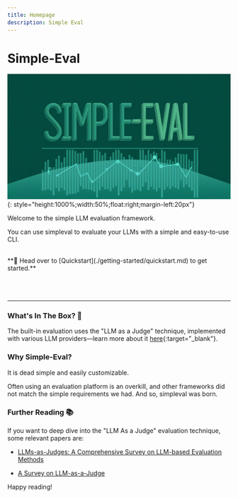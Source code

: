 ```yaml
---
title: Homepage
description: Simple Eval
---
```


# **Simple-Eval**


![infrastructure](./media/simpleval-banner.jpeg){: style="height:1000%;width:50%;float:right;margin-left:20px"}

Welcome to the simple LLM evaluation framework.

You can use simpleval to evaluate your LLMs with a simple and easy-to-use CLI.

<br> 
**🚀 Head over to [Quickstart](./getting-started/quickstart.md) to get started.**
<br>
<br>
<br>
<br>


---
### What's In The Box? 🎁
The built-in evaluation uses the "LLM as a Judge" technique, implemented with various LLM providers—learn more about it [here](https://github.com/llm-as-a-judge/Awesome-LLM-as-a-judge){:target="_blank"}.


### Why Simple-Eval?
It is dead simple and easily customizable.

Often using an evaluation platform is an overkill, and other frameworks did not match the simple requirements we had.
And so, simpleval was born.


### Further Reading 📚

If you want to deep dive into the "LLM As a Judge" evaluation technique, some relevant papers are:

* [LLMs-as-Judges: A Comprehensive Survey on LLM-based
Evaluation Methods](https://arxiv.org/pdf/2412.05579)

* [A Survey on LLM-as-a-Judge](https://arxiv.org/pdf/2411.15594)

Happy reading!

<br>
